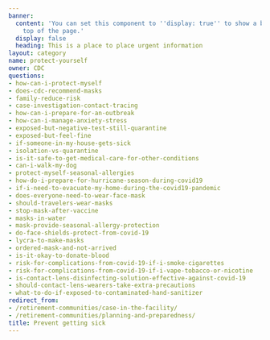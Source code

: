 ```yaml
---
banner:
  content: 'You can set this component to ''display: true'' to show a banner at the
    top of the page.'
  display: false
  heading: This is a place to place urgent information
layout: category
name: protect-yourself
owner: CDC
questions:
- how-can-i-protect-myself
- does-cdc-recommend-masks
- family-reduce-risk
- case-investigation-contact-tracing
- how-can-i-prepare-for-an-outbreak
- how-can-i-manage-anxiety-stress
- exposed-but-negative-test-still-quarantine
- exposed-but-feel-fine
- if-someone-in-my-house-gets-sick
- isolation-vs-quarantine
- is-it-safe-to-get-medical-care-for-other-conditions
- can-i-walk-my-dog
- protect-myself-seasonal-allergies
- how-do-i-prepare-for-hurricane-season-during-covid19
- if-i-need-to-evacuate-my-home-during-the-covid19-pandemic
- does-everyone-need-to-wear-face-mask
- should-travelers-wear-masks
- stop-mask-after-vaccine
- masks-in-water
- mask-provide-seasonal-allergy-protection
- do-face-shields-protect-from-covid-19
- lycra-to-make-masks
- ordered-mask-and-not-arrived
- is-it-okay-to-donate-blood
- risk-for-complications-from-covid-19-if-i-smoke-cigarettes
- risk-for-complications-from-covid-19-if-i-vape-tobacco-or-nicotine
- is-contact-lens-disinfecting-solution-effective-against-covid-19
- should-contact-lens-wearers-take-extra-precautions
- what-to-do-if-exposed-to-contaminated-hand-sanitizer
redirect_from:
- /retirement-communities/case-in-the-facility/
- /retirement-communities/planning-and-preparedness/
title: Prevent getting sick
---
```

